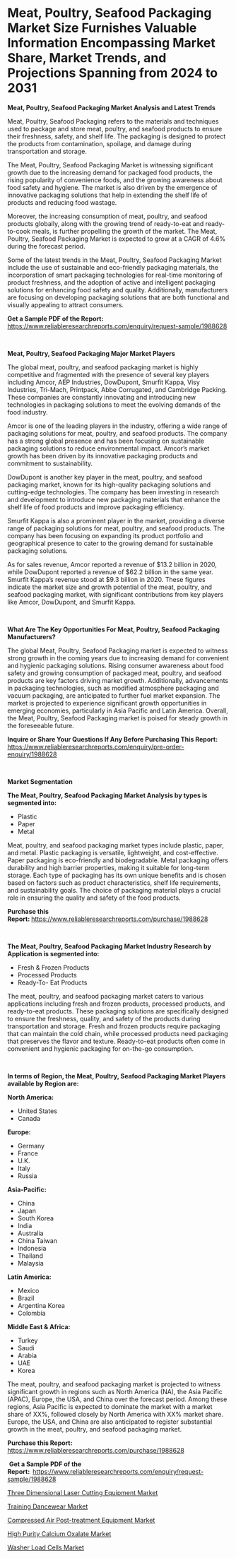 <p><h1>Meat, Poultry, Seafood Packaging Market Size Furnishes Valuable Information Encompassing Market Share, Market Trends, and Projections Spanning from 2024 to 2031</h1></p><p><strong>Meat, Poultry, Seafood Packaging Market Analysis and Latest Trends</strong></p>
<p><p>Meat, Poultry, Seafood Packaging refers to the materials and techniques used to package and store meat, poultry, and seafood products to ensure their freshness, safety, and shelf life. The packaging is designed to protect the products from contamination, spoilage, and damage during transportation and storage.</p><p>The Meat, Poultry, Seafood Packaging Market is witnessing significant growth due to the increasing demand for packaged food products, the rising popularity of convenience foods, and the growing awareness about food safety and hygiene. The market is also driven by the emergence of innovative packaging solutions that help in extending the shelf life of products and reducing food wastage.</p><p>Moreover, the increasing consumption of meat, poultry, and seafood products globally, along with the growing trend of ready-to-eat and ready-to-cook meals, is further propelling the growth of the market. The Meat, Poultry, Seafood Packaging Market is expected to grow at a CAGR of 4.6% during the forecast period.</p><p>Some of the latest trends in the Meat, Poultry, Seafood Packaging Market include the use of sustainable and eco-friendly packaging materials, the incorporation of smart packaging technologies for real-time monitoring of product freshness, and the adoption of active and intelligent packaging solutions for enhancing food safety and quality. Additionally, manufacturers are focusing on developing packaging solutions that are both functional and visually appealing to attract consumers.</p></p>
<p><strong>Get a Sample PDF of the Report:&nbsp;</strong> <a href="https://www.reliableresearchreports.com/enquiry/request-sample/1988628">https://www.reliableresearchreports.com/enquiry/request-sample/1988628</a></p>
<p>&nbsp;</p>
<p><strong>Meat, Poultry, Seafood Packaging Major Market Players</strong></p>
<p><p>The global meat, poultry, and seafood packaging market is highly competitive and fragmented with the presence of several key players including Amcor, AEP Industries, DowDupont, Smurfit Kappa, Visy Industries, Tri-Mach, Printpack, Abbe Corrugated, and Cambridge Packing. These companies are constantly innovating and introducing new technologies in packaging solutions to meet the evolving demands of the food industry.</p><p>Amcor is one of the leading players in the industry, offering a wide range of packaging solutions for meat, poultry, and seafood products. The company has a strong global presence and has been focusing on sustainable packaging solutions to reduce environmental impact. Amcor’s market growth has been driven by its innovative packaging products and commitment to sustainability.</p><p>DowDupont is another key player in the meat, poultry, and seafood packaging market, known for its high-quality packaging solutions and cutting-edge technologies. The company has been investing in research and development to introduce new packaging materials that enhance the shelf life of food products and improve packaging efficiency.</p><p>Smurfit Kappa is also a prominent player in the market, providing a diverse range of packaging solutions for meat, poultry, and seafood products. The company has been focusing on expanding its product portfolio and geographical presence to cater to the growing demand for sustainable packaging solutions.</p><p>As for sales revenue, Amcor reported a revenue of $13.2 billion in 2020, while DowDupont reported a revenue of $62.2 billion in the same year. Smurfit Kappa’s revenue stood at $9.3 billion in 2020. These figures indicate the market size and growth potential of the meat, poultry, and seafood packaging market, with significant contributions from key players like Amcor, DowDupont, and Smurfit Kappa.</p></p>
<p>&nbsp;</p>
<p><strong>What Are The Key Opportunities For Meat, Poultry, Seafood Packaging Manufacturers?</strong></p>
<p><p>The global Meat, Poultry, Seafood Packaging market is expected to witness strong growth in the coming years due to increasing demand for convenient and hygienic packaging solutions. Rising consumer awareness about food safety and growing consumption of packaged meat, poultry, and seafood products are key factors driving market growth. Additionally, advancements in packaging technologies, such as modified atmosphere packaging and vacuum packaging, are anticipated to further fuel market expansion. The market is projected to experience significant growth opportunities in emerging economies, particularly in Asia Pacific and Latin America. Overall, the Meat, Poultry, Seafood Packaging market is poised for steady growth in the foreseeable future.</p></p>
<p><strong>Inquire or Share Your Questions If Any Before Purchasing This Report:</strong> <a href="https://www.reliableresearchreports.com/enquiry/pre-order-enquiry/1988628">https://www.reliableresearchreports.com/enquiry/pre-order-enquiry/1988628</a></p>
<p>&nbsp;</p>
<p><strong>Market Segmentation</strong></p>
<p><strong>The Meat, Poultry, Seafood Packaging Market Analysis by types is segmented into:</strong></p>
<p><ul><li>Plastic</li><li>Paper</li><li>Metal</li></ul></p>
<p><p>Meat, poultry, and seafood packaging market types include plastic, paper, and metal. Plastic packaging is versatile, lightweight, and cost-effective. Paper packaging is eco-friendly and biodegradable. Metal packaging offers durability and high barrier properties, making it suitable for long-term storage. Each type of packaging has its own unique benefits and is chosen based on factors such as product characteristics, shelf life requirements, and sustainability goals. The choice of packaging material plays a crucial role in ensuring the quality and safety of the food products.</p></p>
<p><strong>Purchase this Report:&nbsp;</strong><a href="https://www.reliableresearchreports.com/purchase/1988628">https://www.reliableresearchreports.com/purchase/1988628</a></p>
<p>&nbsp;</p>
<p><strong>The Meat, Poultry, Seafood Packaging Market Industry Research by Application is segmented into:</strong></p>
<p><ul><li>Fresh & Frozen Products</li><li>Processed Products</li><li>Ready-To- Eat Products</li></ul></p>
<p><p>The meat, poultry, and seafood packaging market caters to various applications including fresh and frozen products, processed products, and ready-to-eat products. These packaging solutions are specifically designed to ensure the freshness, quality, and safety of the products during transportation and storage. Fresh and frozen products require packaging that can maintain the cold chain, while processed products need packaging that preserves the flavor and texture. Ready-to-eat products often come in convenient and hygienic packaging for on-the-go consumption.</p></p>
<p>&nbsp;</p>
<p><strong>In terms of Region, the Meat, Poultry, Seafood Packaging Market Players available by Region are:</strong></p>
<p>
    <p> <strong> North America: </strong>
        <ul>
            <li>United States</li>
            <li>Canada</li>
        </ul>
        </p> 
    <p> <strong> Europe: </strong>
        <ul>
            <li>Germany</li>
            <li>France</li>
            <li>U.K.</li>
            <li>Italy</li>
            <li>Russia</li>
        </ul>
        </p> 
    <p> <strong> Asia-Pacific: </strong>
        <ul>
            <li>China</li>
            <li>Japan</li>
            <li>South Korea</li>
            <li>India</li>
            <li>Australia</li>
            <li>China Taiwan</li>
            <li>Indonesia</li>
            <li>Thailand</li>
            <li>Malaysia</li>
        </ul>
        </p> 
    <p> <strong> Latin America: </strong>
        <ul>
            <li>Mexico</li>
            <li>Brazil</li>
            <li>Argentina Korea</li>
            <li>Colombia</li>
        </ul>
        </p> 
    <p> <strong> Middle East & Africa: </strong>
        <ul>
            <li>Turkey</li>
            <li>Saudi</li>
            <li>Arabia</li>
            <li>UAE</li>
            <li>Korea</li>
        </ul>
    </p>
    </p>
<p><p>The meat, poultry, and seafood packaging market is projected to witness significant growth in regions such as North America (NA), the Asia Pacific (APAC), Europe, the USA, and China over the forecast period. Among these regions, Asia Pacific is expected to dominate the market with a market share of XX%, followed closely by North America with XX% market share. Europe, the USA, and China are also anticipated to register substantial growth in the meat, poultry, and seafood packaging market.</p></p>
<p><strong>Purchase this Report: </strong><a href="https://www.reliableresearchreports.com/purchase/1988628">https://www.reliableresearchreports.com/purchase/1988628</a></p>
<p>&nbsp;<strong>Get a Sample PDF of the Report:&nbsp;&nbsp;</strong><a href="https://www.reliableresearchreports.com/enquiry/request-sample/1988628">https://www.reliableresearchreports.com/enquiry/request-sample/1988628</a></p>
<p><strong></strong></p>
<p><p><a href="https://issuu.com/reportprime-2/docs/three-dimensional-laser-cutting-equipment-market-s">Three Dimensional Laser Cutting Equipment Market</a></p><p><a href="https://view.publitas.com/reportprime-1/training-dancewear-market-research-report-the-key-to-successful-business-strategy-forecasted-for-period-from-2024-2031/">Training Dancewear Market</a></p><p><a href="https://issuu.com/reportprime-2/docs/compressed-air-post-treatment-equipment-market-siz">Compressed Air Post-treatment Equipment Market</a></p><p><a href="https://forested-sushi-9b0.notion.site/Decoding-the-High-Purity-Calcium-Oxalate-Market-A-Deep-Dive-into-the-Latest-Market-Trends-Market-S-dca9cc8f266f449a809405843f6a6895">High Purity Calcium Oxalate Market</a></p><p><a href="https://view.publitas.com/reportprime-1/washer-load-cells-market-research-report-forecasted-for-period-from-2024-2031-by-market-type-market-application-and-region/">Washer Load Cells Market</a></p></p>